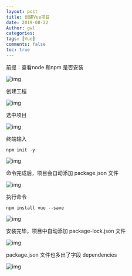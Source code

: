 ```yaml
---
layout: post
title: 创建Vue项目
date: 2019-08-22
Author: gwl
categories: 
tags: [Vue]
comments: false
toc: true
---
```



前提：查看node 和npm 是否安装

![img](https://github.com/mouos/image-hosting-service/raw/master/images/2019-08-22-create-a-vue-project-01.png)

创建工程

![img](https://github.com/mouos/image-hosting-service/raw/master/images/2019-08-22-create-a-vue-project-02.png)

选中项目

![img](https://github.com/mouos/image-hosting-service/raw/master/images/2019-08-22-create-a-vue-project-03.png)

终端输入 

```
npm init -y
```

![img](https://github.com/mouos/image-hosting-service/raw/master/images/2019-08-22-create-a-vue-project-04.png)

命令完成后，项目会自动添加 package.json 文件

![img](https://github.com/mouos/image-hosting-service/raw/master/images/2019-08-22-create-a-vue-project-05.png)

执行命令 

```
npm install vue --save
```

![img](https://github.com/mouos/image-hosting-service/raw/master/images/2019-08-22-create-a-vue-project-06.png)

安装完毕，项目中自动添加 package-lock.json 文件

![img](https://github.com/mouos/image-hosting-service/raw/master/images/2019-08-22-create-a-vue-project-07.png)

package.json 文件也多出了字段 dependencies

![img](https://github.com/mouos/image-hosting-service/raw/master/images/2019-08-22-create-a-vue-project-08.png)
